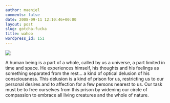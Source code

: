 ```yaml
---
author: maeniel
comments: false
date: 2008-09-11 12:10:46+00:00
layout: post
slug: gotcha-fucka
title: wahoo
wordpress_id: 151
---
```


[![](http://maeniel.files.wordpress.com/2008/09/715.jpg)](http://maeniel.files.wordpress.com/2008/09/715.jpg)

A human being is a part of a whole, called by us a universe, a part limited in time and space. He experiences himself, his thoughts and his feelings as something separated from the rest… a kind of optical delusion of his consciousness. This delusion is a kind of prison for us, restricting us to our personal desires and to affection for a few persons nearest to us. Our task must be to free ourselves from this prison by widening our circle of compassion to embrace all living creatures and the whole of nature.

